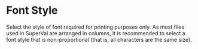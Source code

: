 # Font Style

Select the style of font required for printing purposes only. As most
files used in SuperVal are arranged in columns, it is recommended to
select a font style that is non-proportional (that is, all characters
are the same size).
